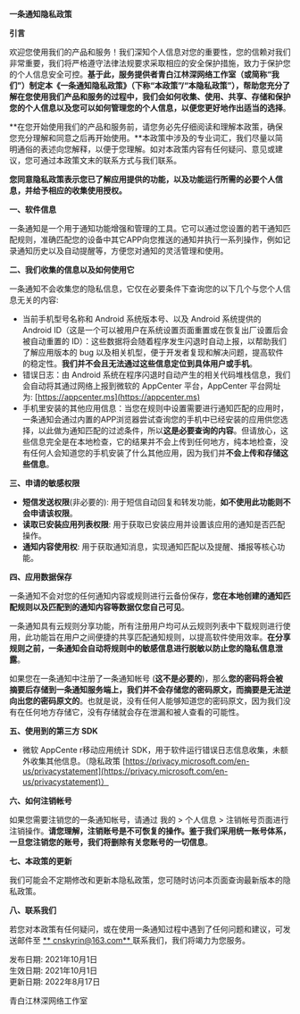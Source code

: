 **一条通知隐私政策**

**引言**

欢迎您使用我们的产品和服务！我们深知个人信息对您的重要性，您的信赖对我们非常重要，我们将严格遵守法律法规要求采取相应的安全保护措施，致力于保护您的个人信息安全可控。**基于此，服务提供者青白江林深网络工作室（或简称“我们”）制定本《一条通知隐私政策》（下称“本政策”/“本隐私政策”），帮助您充分了解在您使用我们产品和服务的过程中，我们会如何收集、使用、共享、存储和保护您的个人信息以及您可以如何管理您的个人信息，以便您更好地作出适当的选择**。

**在您开始使用我们的产品和服务前，请您务必先仔细阅读和理解本政策，确保您充分理解和同意之后再开始使用。**本政策中涉及的专业词汇，我们尽量以简明通俗的表述向您解释，以便于您理解。如对本政策内容有任何疑问、意见或建议，您可通过本政策文末的联系方式与我们联系。

**您同意隐私政策表示您已了解应用提供的功能，以及功能运行所需的必要个人信息，并给予相应的收集使用授权。**

**一、软件信息**

一条通知是一个用于通知功能增强和管理的工具。它可以通过您设置的若干通知匹配规则，准确匹配您的设备中其它APP向您推送的通知并执行一系列操作，例如记录通知历史以及自动提醒等，方便您对通知的灵活管理和使用。

**二、我们收集的信息以及如何使用它**

一条通知不会收集您的隐私信息，它仅在必要条件下查询您的以下几个与您个人信息无关的内容:

- 当前手机型号名称和 Android 系统版本号、以及 Android 系统提供的 Android ID（这是一个可以被用户在系统设置页面重置或在恢复出厂设置后会被自动重置的 ID）：这些数据将会随着程序发生闪退时自动上报，以帮助我们了解应用版本的 bug 以及相关机型，便于开发者复现和解决问题，提高软件的稳定性。**我们并不会且无法通过这些信息定位到具体用户或手机**。
- 错误日志：由 Android 系统在程序闪退时自动产生的相关代码堆栈信息，我们会自动将其通过网络上报到微软的 AppCenter 平台，AppCenter 平台网址为:  [https://appcenter.ms](https://appcenter.ms)
- 手机里安装的其他应用信息：当您在规则中设置需要进行通知匹配的应用时，一条通知会通过内置的APP浏览器尝试查询您的手机中已经安装的应用供您选择，以此做为通知匹配的过滤条件，所以**这是必要查询的内容**。但请放心，这些信息完全是在本地检查，它的结果并不会上传到任何地方，纯本地检查，没有任何人会知道您的手机安装了什么其他应用，因为我们并**不会上传和存储这些信息**。

**三、申请的敏感权限**

- **短信发送权限**(非必要的): 用于短信自动回复和转发功能，**如不使用此功能则不会申请该权限**。
- **读取已安装应用列表权限**: 用于获取已安装应用并设置该应用的通知是否匹配操作。
- **通知内容使用权**: 用于获取通知消息，实现通知匹配以及提醒、播报等核心功能。

**四、应用数据保存**

一条通知不会对您的任何通知内容或规则进行云备份保存，**您在本地创建的通知匹配规则以及匹配到的通知内容等数据仅您自己可见**。

一条通知具有云规则分享功能，所有注册用户均可从云规则列表中下载规则进行使用，此功能旨在用户之间便捷的共享匹配通知规则，以提高软件使用效率。**在分享规则之前，一条通知会自动将规则中的敏感信息进行脱敏以防止您的隐私信息泄露**。

如果您在一条通知中注册了一条通知帐号 (**这不是必要的**)，那么**您的密码将会被摘要后存储到一条通知服务端上，我们并不会存储您的密码原文，而摘要是无法逆向出您的密码原文的**。也就是说，没有任何人能够知道您的密码原文，因为我们没有在任何地方存储它，没有存储就会存在泄漏和被人查看的可能性。

**五、使用到的第三方 SDK**

- 微软 AppCente r移动应用统计 SDK，用于软件运行错误日志信息收集，未额外收集其他信息。（隐私政策 [https://privacy.microsoft.com/en-us/privacystatement](https://privacy.microsoft.com/en-us/privacystatement)）

**六、如何注销帐号**

如果您需要注销您的一条通知帐号，请通过 我的 > 个人信息 > 注销帐号页面进行注销操作。**请您理解，注销账号是不可恢复的操作。鉴于我们采用统一账号体系，一旦您注销您的账号，我们将删除有关您账号的一切信息**。

**七、本政策的更新**

我们可能会不定期修改和更新本隐私政策，您可随时访问本页面查询最新版本的隐私政策。

**八、联系我们**

若您对本政策有任何疑问，或在使用一条通知过程中遇到了任何问题和建议，可发送邮件至 <ins>** cnskyrin@163.com** </ins>  联系我们，我们将竭力为您服务。

发布日期:  2021年10月1日<br/>
生效日期:  2021年10月1日<br/>
更新日期:  2022年8月17日<br/>

青白江林深网络工作室